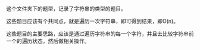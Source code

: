 这个文件夹下的题型，记录了字符串的类型的题目。

这些题目应该有个共同点，就是遍历一次字符串，即可得到结果，即O(n)。

这些题目的主要思路，应该是通过遍历字符串的每一个字符，并且去比较字符串前一个的遍历状态，然后做相关操作。
